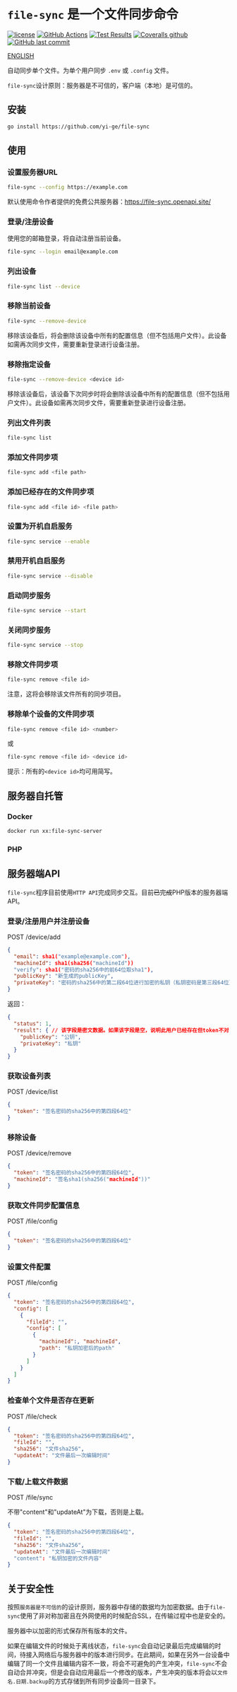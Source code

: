 # `file-sync` 是一个文件同步命令

[![license](https://img.shields.io/github/license/yi-ge/file-sync.svg?style=flat-square)](https://github.com/yi-ge/file-sync/blob/master/LICENSE)
[![GitHub Actions](https://img.shields.io/endpoint.svg?url=https%3A%2F%2Factions-badge.atrox.dev%2Fyi-ge%2Ffile-sync%2Fbadge%3Fref%3Dmain&style=flat-square)](https://actions-badge.atrox.dev/yi-ge/file-sync/goto?ref=main)
[![Test Results](https://gist.github.com/yi-ge/00fdcacb47689d14b8e9fdf7fb0f7288/raw/badge.svg)](https://github.com/yi-ge/file-sync)
[![Coveralls github](https://img.shields.io/coveralls/github/yi-ge/file-sync?style=flat-square)](https://coveralls.io/github/yi-ge/file-sync?branch=main)
[![GitHub last commit](https://img.shields.io/github/last-commit/yi-ge/file-sync.svg?style=flat-square)](https://github.com/yi-ge/file-sync)

[ENGLISH](README.md)

自动同步单个文件。为单个用户同步 `.env` 或 `.config` 文件。

`file-sync`设计原则：服务器是不可信的，客户端（本地）是可信的。

## 安装

```bash
go install https://github.com/yi-ge/file-sync
```

## 使用

### 设置服务器URL

```bash
file-sync --config https://example.com
```

默认使用命令作者提供的免费公共服务器：<https://file-sync.openapi.site/>

### 登录/注册设备

使用您的邮箱登录，将自动注册当前设备。

```bash
file-sync --login email@example.com
```

### 列出设备

```bash
file-sync list --device
```

### 移除当前设备

```bash
file-sync --remove-device
```

移除该设备后，将会删除该设备中所有的配置信息（但不包括用户文件）。此设备如需再次同步文件，需要重新登录进行设备注册。

### 移除指定设备

```bash
file-sync --remove-device <device id>
```

移除该设备后，该设备下次同步时将会删除该设备中所有的配置信息（但不包括用户文件）。此设备如需再次同步文件，需要重新登录进行设备注册。

### 列出文件列表

```bash
file-sync list
```

### 添加文件同步项

```bash
file-sync add <file path>
```

### 添加已经存在的文件同步项

```bash
file-sync add <file id> <file path>
```

### 设置为开机自启服务

```bash
file-sync service --enable
```

### 禁用开机自启服务

```bash
file-sync service --disable
```

### 启动同步服务

```bash
file-sync service --start
```

### 关闭同步服务

```bash
file-sync service --stop
```

### 移除文件同步项

```bash
file-sync remove <file id>
```

注意，这将会移除该文件所有的同步项目。

### 移除单个设备的文件同步项

```bash
file-sync remove <file id> <number>
```

或

```bash
file-sync remove <file id> <device id>
```

提示：所有的`<device id>`均可用简写。

## 服务器自托管

### Docker

```bash
docker run xx:file-sync-server
```

### PHP

## 服务器端API

`file-sync`程序目前使用`HTTP API`完成同步交互。目前~~已完成~~PHP版本的服务器端API。

### 登录/注册用户并注册设备

POST /device/add

```json
{
  "email": sha1("example@example.com"),
  "machineId": sha1(sha256("machineId"))
  "verify": sha1("密码的sha256中的前64位取sha1"),
  "publicKey": "新生成的publicKey",
  "privateKey": "密码的sha256中的第二段64位进行加密的私钥（私钥密码是第三段64位）"
}
```

返回：

```json
{
  "status": 1,
  "result": { // 该字段是密文数据。如果该字段是空，说明此用户已经存在但token不对，如果不为空，说明设备注册成功，需要通过密码的sha256中的第二段64位进行解密，如果解密后的内容中的publicKey和传输的publicKey相同，则说明该用户是新用户。如果不相同，说明该用户是老用户，则需要以返回回来的publicKey和privateKey为准。
    "publicKey": "公钥",
    "privateKey": "私钥"
  }
}
```

### 获取设备列表

POST /device/list

```json
{
  "token": "签名密码的sha256中的第四段64位"
}
```

### 移除设备

POST /device/remove

```json
{
  "token": "签名密码的sha256中的第四段64位",
  "machineId": "签名sha1(sha256("machineId"))"
}
```

### 获取文件同步配置信息

POST /file/config

```json
{
  "token": "签名密码的sha256中的第四段64位"
}
```

### 设置文件配置

POST /file/config

```json
{
  "token": "签名密码的sha256中的第四段64位",
  "config": [
    {
      "fileId": "",
      "config": [
        {
          "machineId":, "machineId",
          "path": "私钥加密后的path"
        }
      ]
    }
  ]
}
```

### 检查单个文件是否存在更新

POST /file/check

```json
{
  "token": "签名密码的sha256中的第四段64位",
  "fileId": "",
  "sha256": "文件sha256",
  "updateAt": "文件最后一次编辑时间"
}
```

### 下载/上载文件数据

POST /file/sync

不带"content"和"updateAt"为下载，否则是上载。

```json
{
  "token": "签名密码的sha256中的第四段64位",
  "fileId": "",
  "sha256": "文件sha256",
  "updateAt": "文件最后一次编辑时间"
  "content": "私钥加密的文件内容"
}
```

## 关于安全性

按照`服务器是不可信的`的设计原则，服务器中存储的数据均为加密数据。由于`file-sync`使用了非对称加密且在外网使用的时候配合SSL，在传输过程中也是安全的。

服务器中以加密的形式保存所有版本的文件。

如果在编辑文件的时候处于离线状态，`file-sync`会自动记录最后完成编辑的时间，待接入网络后与服务器中的版本进行同步。在此期间，如果在另外一台设备中编辑了同一个文件且编辑内容不一致，将会不可避免的产生冲突，`file-sync`不会自动合并冲突，但是会自动应用最后一个修改的版本，产生冲突的版本将会以`文件名.日期.backup`的方式存储到所有同步设备同一目录下。
